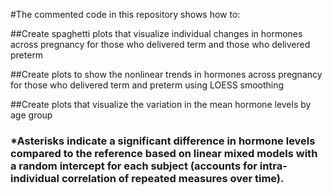 #The commented code in this repository shows how to:

##Create spaghetti plots that visualize individual changes in hormones across pregnancy for those who delivered term and those who delivered preterm





##Create plots to show the nonlinear trends in hormones across pregnancy for those who delivered term and preterm using LOESS smoothing



##Create plots that visualize the variation in the mean hormone levels by age group
### *Asterisks indicate a significant difference in hormone levels compared to the reference based on linear mixed models with a random intercept for each subject (accounts for intra-individual correlation of repeated measures over time).
